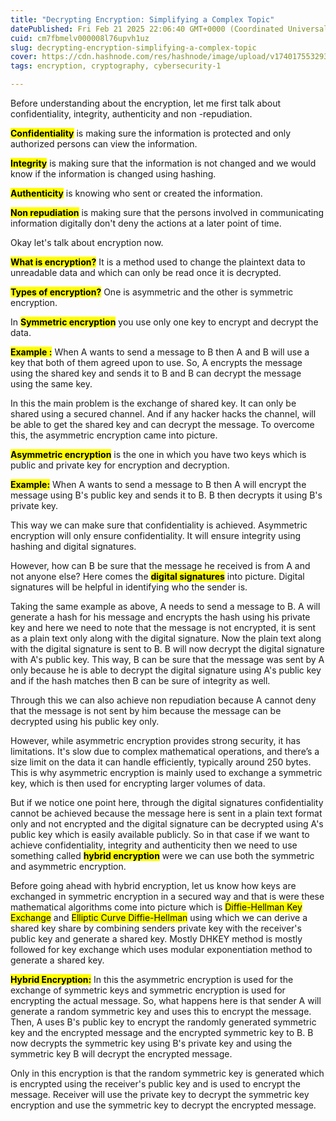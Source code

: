 ```yaml
---
title: "Decrypting Encryption: Simplifying a Complex Topic"
datePublished: Fri Feb 21 2025 22:06:40 GMT+0000 (Coordinated Universal Time)
cuid: cm7fbmelv000008l76upvh1uz
slug: decrypting-encryption-simplifying-a-complex-topic
cover: https://cdn.hashnode.com/res/hashnode/image/upload/v1740175532935/e30a0e63-46d7-42f8-b3f7-1c5f5966c754.webp
tags: encryption, cryptography, cybersecurity-1

---
```


Before understanding about the encryption, let me first talk about confidentiality, integrity, authenticity and non -repudiation.

**<mark>Confidentiality</mark>** is making sure the information is protected and only authorized persons can view the information.

**<mark>Integrity</mark>** is making sure that the information is not changed and we would know if the information is changed using hashing.

**<mark>Authenticity</mark>** is knowing who sent or created the information.

**<mark>Non repudiation</mark>** is making sure that the persons involved in communicating information digitally don't deny the actions at a later point of time.

Okay let's talk about encryption now.

**<mark>What is encryption?</mark>** It is a method used to change the plaintext data to unreadable data and which can only be read once it is decrypted.

**<mark>Types of encryption?</mark>** One is asymmetric and the other is symmetric encryption.

In **<mark>Symmetric encryption</mark>** you use only one key to encrypt and decrypt the data.

**<mark>Example :</mark>** When A wants to send a message to B then A and B will use a key that both of them agreed upon to use. So, A encrypts the message using the shared key and sends it to B and B can decrypt the message using the same key.

In this the main problem is the exchange of shared key. It can only be shared using a secured channel. And if any hacker hacks the channel, will be able to get the shared key and can decrypt the message. To overcome this, the asymmetric encryption came into picture.

**<mark>Asymmetric encryption</mark>** is the one in which you have two keys which is public and private key for encryption and decryption.

**<mark>Example:</mark>** When A wants to send a message to B then A will encrypt the message using B's public key and sends it to B. B then decrypts it using B's private key.

This way we can make sure that confidentiality is achieved. Asymmetric encryption will only ensure confidentiality. It will ensure integrity using hashing and digital signatures.

However, how can B be sure that the message he received is from A and not anyone else? Here comes the **<mark>digital signatures</mark>** into picture. Digital signatures will be helpful in identifying who the sender is.

Taking the same example as above, A needs to send a message to B. A will generate a hash for his message and encrypts the hash using his private key and here we need to note that the message is not encrypted, it is sent as a plain text only along with the digital signature. Now the plain text along with the digital signature is sent to B. B will now decrypt the digital signature with A's public key. This way, B can be sure that the message was sent by A only because he is able to decrypt the digital signature using A's public key and if the hash matches then B can be sure of integrity as well.

Through this we can also achieve non repudiation because A cannot deny that the message is not sent by him because the message can be decrypted using his public key only.

However, while asymmetric encryption provides strong security, it has limitations. It's slow due to complex mathematical operations, and there’s a size limit on the data it can handle efficiently, typically around 250 bytes. This is why asymmetric encryption is mainly used to exchange a symmetric key, which is then used for encrypting larger volumes of data.

But if we notice one point here, through the digital signatures confidentiality cannot be achieved because the message here is sent in a plain text format only and not encrypted and the digital signature can be decrypted using A's public key which is easily available publicly. So in that case if we want to achieve confidentiality, integrity and authenticity then we need to use something called **<mark>hybrid encryption</mark>** were we can use both the symmetric and asymmetric encryption.

Before going ahead with hybrid encryption, let us know how keys are exchanged in symmetric encryption in a secured way and that is were these mathematical algorithms come into picture which is <mark>Diffie-Hellman Key Exchange</mark> and <mark>Elliptic Curve Diffie-Hellman</mark> using which we can derive a shared key share by combining senders private key with the receiver's public key and generate a shared key. Mostly DHKEY method is mostly followed for key exchange which uses modular exponentiation method to generate a shared key.

**<mark>Hybrid Encryption:</mark>** In this the asymmetric encryption is used for the exchange of symmetric keys and symmetric encryption is used for encrypting the actual message. So, what happens here is that sender A will generate a random symmetric key and uses this to encrypt the message. Then, A uses B's public key to encrypt the randomly generated symmetric key and the encrypted message and the encrypted symmetric key to B. B now decrypts the symmetric key using B's private key and using the symmetric key B will decrypt the encrypted message.

Only in this encryption is that the random symmetric key is generated which is encrypted using the receiver's public key and is used to encrypt the message. Receiver will use the private key to decrypt the symmetric key encryption and use the symmetric key to decrypt the encrypted message.